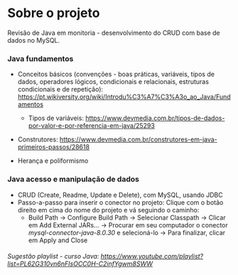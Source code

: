 # Sobre o projeto

Revisão de Java em monitoria - desenvolvimento do CRUD com base de dados no MySQL.

### Java fundamentos

- Conceitos básicos (convenções - boas práticas, variáveis, tipos de dados, operadores lógicos, condicionais e relacionais, estruturas condicionais e de repetição): https://pt.wikiversity.org/wiki/Introdu%C3%A7%C3%A3o_ao_Java/Fundamentos

	- Tipos de variáveis: https://www.devmedia.com.br/tipos-de-dados-por-valor-e-por-referencia-em-java/25293

- Construtores: https://www.devmedia.com.br/construtores-em-java-primeiros-passos/28618

- Herança e poliformismo

### Java acesso e manipulação de dados
- CRUD (Create, Readme, Update e Delete), com MySQL, usando JDBC
- Passo-a-passo para inserir o conector no projeto:
Clique com o botão direito em cima do nome do projeto e vá seguindo o caminho: 
	- Build Path -> Configure Build Path -> Selecionar Classpath -> Clicar em Add External JARs... -> Procurar em seu computador o conector _mysql-connector-java-8.0.30_  e selecioná-lo -> Para finalizar, clicar em Apply and Close

###### Sugestão playlist - curso Java: https://www.youtube.com/playlist?list=PL62G310vn6nFIsOCC0H-C2infYgwm8SWW